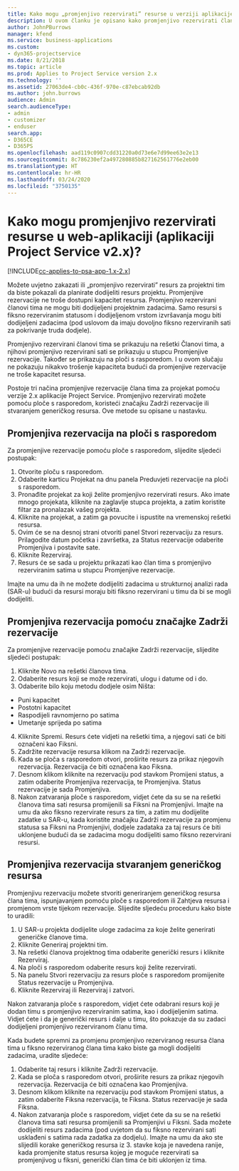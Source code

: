 ```yaml
---
title: Kako mogu „promjenjivo rezervirati” resurse u verziji aplikacije 2.x?
description: U ovom članku je opisano kako promjenjivo rezervirati članove projektnog tima putem aplikacije Project Service.
author: JohnPBurrows
manager: kfend
ms.service: business-applications
ms.custom:
- dyn365-projectservice
ms.date: 8/21/2018
ms.topic: article
ms.prod: Applies to Project Service version 2.x
ms.technology: ''
ms.assetid: 27063de4-cb0c-436f-970e-c87ebcab92db
ms.author: john.burrows
audience: Admin
search.audienceType:
- admin
- customizer
- enduser
search.app:
- D365CE
- D365PS
ms.openlocfilehash: aad119c0907cdd31220a0d73e6e7d99ee63e2e13
ms.sourcegitcommit: 8c786230ef2a497280885b827162561776e2eb00
ms.translationtype: HT
ms.contentlocale: hr-HR
ms.lasthandoff: 03/24/2020
ms.locfileid: "3750135"
---
```

# <a name="how-do-i-soft-book-resources-in-the-web-app-project-service-app-v2x"></a>Kako mogu promjenjivo rezervirati resurse u web-aplikaciji (aplikaciji Project Service v2.x)?

[!INCLUDE[cc-applies-to-psa-app-1.x-2.x](../includes/cc-applies-to-psa-app-1x-2x.md)]

Možete uvjetno zakazati ili „promjenjivo rezervirati” resurs za projektni tim da biste pokazali da planirate dodijeliti resurs projektu. Promjenjive rezervacije ne troše dostupni kapacitet resursa. Promjenjivo rezervirani članovi tima ne mogu biti dodijeljeni projektnim zadacima. Samo resursi s fiksno rezerviranim statusom i dodijeljenom vrstom izvršavanja mogu biti dodijeljeni zadacima (pod uslovom da imaju dovoljno fiksno rezerviranih sati za pokrivanje truda dodjele).

Promjenjivo rezervirani članovi tima se prikazuju na rešetki Članovi tima, a njihovi promjenjivo rezervirani sati se prikazuju u stupcu Promjenjive rezervacije. Također se prikazuju na ploči s rasporedom. I u ovom slučaju ne pokazuju nikakvo trošenje kapaciteta budući da promjenjive rezervacije ne troše kapacitet resursa.

Postoje tri načina promjenjive rezervacije člana tima za projekat pomoću verzije 2.x aplikacije Project Service. Promjenjivo rezervirati možete pomoću ploče s rasporedom, koristeći značajku Zadrži rezervacije ili stvaranjem generičkog resursa. Ove metode su opisane u nastavku.

## <a name="soft-book-with-the-schedule-board"></a>Promjenjiva rezervacija na ploči s rasporedom

Za promjenjive rezervacije pomoću ploče s rasporedom, slijedite sljedeći postupak: 
1. Otvorite ploču s rasporedom.
2. Odaberite karticu Projekat na dnu panela Preduvjeti rezervacije na ploči s rasporedom.
3. Pronađite projekat za koji želite promjenjivo rezervirati resurs. Ako imate mnogo projekata, kliknite na zaglavlje stupca projekta, a zatim koristite filtar za pronalazak vašeg projekta.
4. Kliknite na projekat, a zatim ga povucite i ispustite na vremenskoj rešetki resursa.
5. Ovim će se na desnoj strani otvoriti panel Stvori rezervaciju za resurs. Prilagodite datum početka i završetka, za Status rezervacije odaberite Promjenjiva i postavite sate. 
6. Kliknite Rezerviraj.
7. Resurs će se sada u projektu prikazati kao član tima s promjenjivo rezerviranim satima u stupcu Promjenjive rezervacije.

Imajte na umu da ih ne možete dodijeliti zadacima u strukturnoj analizi rada (SAR-u) budući da resursi moraju biti fiksno rezervirani u timu da bi se mogli dodijeliti.

## <a name="soft-book-using-the-maintain-bookings-feature"></a>Promjenjiva rezervacija pomoću značajke Zadrži rezervacije

Za promjenjive rezervacije pomoću značajke Zadrži rezervacije, slijedite sljedeći postupak:
1. Kliknite Novo na rešetki članova tima.
2. Odaberite resurs koji se može rezervirati, ulogu i datume od i do.
3. Odaberite bilo koju metodu dodjele osim Ništa:
- Puni kapacitet
- Postotni kapacitet
- Raspodijeli ravnomjerno po satima
- Umetanje sprijeda po satima
4. Kliknite Spremi. Resurs ćete vidjeti na rešetki tima, a njegovi sati će biti označeni kao Fiksni.
5. Zadržite rezervacije resursa klikom na Zadrži rezervacije.
6. Kada se ploča s rasporedom otvori, proširite resurs za prikaz njegovih rezervacija. Rezervacija će biti označena kao Fiksna.
7. Desnom klikom kliknite na rezervaciju pod stavkom Promijeni status, a zatim odaberite Promjenjiva rezervacija, te Promjenjiva. Status rezervacije je sada Promjenjiva.
8. Nakon zatvaranja ploče s rasporedom, vidjet ćete da su se na rešetki članova tima sati resursa promijenili sa Fiksni na Promjenjivi.
Imajte na umu da ako fiksno rezervirate resurs za tim, a zatim mu dodijelite zadatke u SAR-u, kada koristite značajku Zadrži rezervacije za promjenu statusa sa Fiksni na Promjenjivi, dodjele zadataka za taj resurs će biti uklonjene budući da se zadacima mogu dodijeliti samo fiksno rezervirani resursi.

## <a name="soft-book-by-creating-a-generic-resource"></a>Promjenjiva rezervacija stvaranjem generičkog resursa

Promjenjivu rezervaciju možete stvoriti generiranjem generičkog resursa člana tima, ispunjavanjem pomoću ploče s rasporedom ili Zahtjeva resursa i promjenom vrste tijekom rezervacije.
Slijedite sljedeću proceduru kako biste to uradili:

1. U SAR-u projekta dodijelite uloge zadacima za koje želite generirati generičke članove tima.
2. Kliknite Generiraj projektni tim.
3. Na rešetki članova projektnog tima odaberite generički resurs i kliknite Rezerviraj.
4. Na ploči s rasporedom odaberite resurs koji želite rezervirati.
5. Na panelu Stvori rezervaciju za resurs ploče s rasporedom promijenite Status rezervacije u Promjenjiva.
6. Kliknite Rezerviraj ili Rezerviraj i zatvori.

Nakon zatvaranja ploče s rasporedom, vidjet ćete odabrani resurs koji je dodan timu s promjenjivo rezerviranim satima, kao i dodijeljenim satima. Vidjet ćete i da je generički resurs i dalje u timu, što pokazuje da su zadaci dodijeljeni promjenjivo rezerviranom članu tima.

Kada budete spremni za promjenu promjenjivo rezerviranog resursa člana tima u fiksno rezerviranog člana tima kako biste ga mogli dodijeliti zadacima, uradite sljedeće:

1. Odaberite taj resurs i kliknite Zadrži rezervacije.
2. Kada se ploča s rasporedom otvori, proširite resurs za prikaz njegovih rezervacija. Rezervacija će biti označena kao Promjenjiva.
3. Desnom klikom kliknite na rezervaciju pod stavkom Promijeni status, a zatim odaberite Fiksna rezervacija, te Fiksna. Status rezervacije je sada Fiksna.
4. Nakon zatvaranja ploče s rasporedom, vidjet ćete da su se na rešetki članova tima sati resursa promijenili sa Promjenjivi u Fiksni. Sada možete dodijeliti resurs zadacima (pod uvjetom da su fiksno rezervirani sati usklađeni s satima rada zadatka za dodjelu). Imajte na umu da ako ste slijedili korake generičkog resursa iz 3. stavke koja je navedena ranije, kada promjenite status resursa kojeg je moguće rezervirati sa promjenjivog u fiksni, generički član tima će biti uklonjen iz tima.
